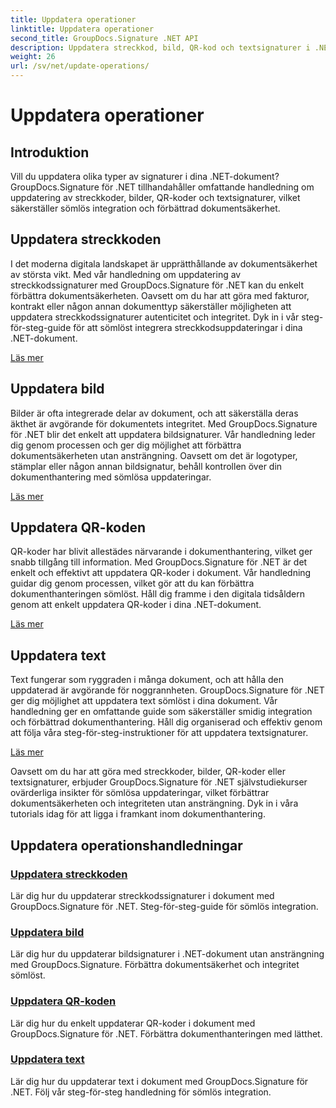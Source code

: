 ```yaml
---
title: Uppdatera operationer
linktitle: Uppdatera operationer
second_title: GroupDocs.Signature .NET API
description: Uppdatera streckkod, bild, QR-kod och textsignaturer i .NET-dokument med GroupDocs.Signature för .NET-självstudier. Förbättra dokumentsäkerhet och hantering.
weight: 26
url: /sv/net/update-operations/
---
```


# Uppdatera operationer

## Introduktion

Vill du uppdatera olika typer av signaturer i dina .NET-dokument? GroupDocs.Signature för .NET tillhandahåller omfattande handledning om uppdatering av streckkoder, bilder, QR-koder och textsignaturer, vilket säkerställer sömlös integration och förbättrad dokumentsäkerhet.

## Uppdatera streckkoden
I det moderna digitala landskapet är upprätthållande av dokumentsäkerhet av största vikt. Med vår handledning om uppdatering av streckkodssignaturer med GroupDocs.Signature för .NET kan du enkelt förbättra dokumentsäkerheten. Oavsett om du har att göra med fakturor, kontrakt eller någon annan dokumenttyp säkerställer möjligheten att uppdatera streckkodssignaturer autenticitet och integritet. Dyk in i vår steg-för-steg-guide för att sömlöst integrera streckkodsuppdateringar i dina .NET-dokument.

[Läs mer](./update-barcode/)

## Uppdatera bild
Bilder är ofta integrerade delar av dokument, och att säkerställa deras äkthet är avgörande för dokumentets integritet. Med GroupDocs.Signature för .NET blir det enkelt att uppdatera bildsignaturer. Vår handledning leder dig genom processen och ger dig möjlighet att förbättra dokumentsäkerheten utan ansträngning. Oavsett om det är logotyper, stämplar eller någon annan bildsignatur, behåll kontrollen över din dokumenthantering med sömlösa uppdateringar.

[Läs mer](./update-image/)

## Uppdatera QR-koden
QR-koder har blivit allestädes närvarande i dokumenthantering, vilket ger snabb tillgång till information. Med GroupDocs.Signature för .NET är det enkelt och effektivt att uppdatera QR-koder i dokument. Vår handledning guidar dig genom processen, vilket gör att du kan förbättra dokumenthanteringen sömlöst. Håll dig framme i den digitala tidsåldern genom att enkelt uppdatera QR-koder i dina .NET-dokument.

[Läs mer](./update-qr-code/)

## Uppdatera text
Text fungerar som ryggraden i många dokument, och att hålla den uppdaterad är avgörande för noggrannheten. GroupDocs.Signature för .NET ger dig möjlighet att uppdatera text sömlöst i dina dokument. Vår handledning ger en omfattande guide som säkerställer smidig integration och förbättrad dokumenthantering. Håll dig organiserad och effektiv genom att följa våra steg-för-steg-instruktioner för att uppdatera textsignaturer.

[Läs mer](./update-text/)

Oavsett om du har att göra med streckkoder, bilder, QR-koder eller textsignaturer, erbjuder GroupDocs.Signature för .NET självstudiekurser ovärderliga insikter för sömlösa uppdateringar, vilket förbättrar dokumentsäkerheten och integriteten utan ansträngning. Dyk in i våra tutorials idag för att ligga i framkant inom dokumenthantering.
## Uppdatera operationshandledningar
### [Uppdatera streckkoden](./update-barcode/)
Lär dig hur du uppdaterar streckkodssignaturer i dokument med GroupDocs.Signature för .NET. Steg-för-steg-guide för sömlös integration.
### [Uppdatera bild](./update-image/)
Lär dig hur du uppdaterar bildsignaturer i .NET-dokument utan ansträngning med GroupDocs.Signature. Förbättra dokumentsäkerhet och integritet sömlöst.
### [Uppdatera QR-koden](./update-qr-code/)
Lär dig hur du enkelt uppdaterar QR-koder i dokument med GroupDocs.Signature för .NET. Förbättra dokumenthanteringen med lätthet.
### [Uppdatera text](./update-text/)
Lär dig hur du uppdaterar text i dokument med GroupDocs.Signature för .NET. Följ vår steg-för-steg handledning för sömlös integration.